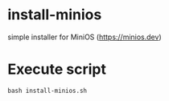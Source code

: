 # install-minios
simple installer for MiniOS (https://minios.dev)


# Execute script

    bash install-minios.sh
